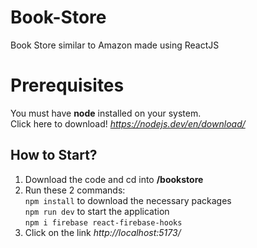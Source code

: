 # Book-Store
Book Store similar to Amazon made using ReactJS

# Prerequisites
You must have **node** installed on your system.<br/>
Click here to download!
*https://nodejs.dev/en/download/*

## How to Start?
1. Download the code and cd into **/bookstore**
2. Run these 2 commands:<br/>
```npm install``` to download the necessary packages<br/>
```npm run dev``` to start the application<br />
```npm i firebase react-firebase-hooks```
4. Click on the link *http://localhost:5173/*